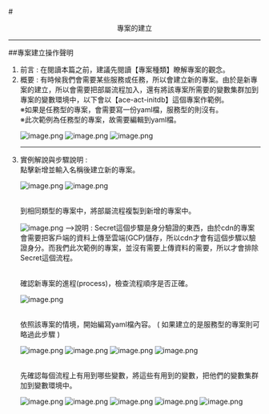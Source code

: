 #<center>專案的建立</center>
<hr>

##專案建立操作聲明
<br>
<ol>
<li>前言 : 在閱讀本篇之前，建議先閱讀【專案種類】瞭解專案的觀念。
<li>概要 : 有時候我們會需要某些服務或任務，所以會建立新的專案。由於是新專案的建立，所以會需要把部屬流程加入，還有將該專案所需要的變數集群加到專案的變數環境中，以下會以【ace-act-initdb】這個專案作範例。
<br>※如果是任務型的專案，會需要寫一份yaml檔，服務型的則沒有。
<br>※此次範例為任務型的專案，故需要編輯到yaml檔。

![image.png](/.attachments/image-6770db99-6643-431b-adeb-7ff693a249cb.png)
![image.png](/.attachments/image-9f5beab9-7fce-4193-8435-dbb952da1533.png)
![image.png](/.attachments/image-96edf6ad-ee22-4a22-ba33-f7849fd2912c.png)
<hr>
<li>實例解說與步驟說明 : 
<br>
<Step1> 點擊新增並輸入名稱後建立新的專案。

![image.png](/.attachments/image-9256e26a-3f67-48ff-b7a0-66b994790789.png)
![image.png](/.attachments/image-665490d0-3b38-48a9-a6ca-32e783468ce7.png)

<br>
<Step2> 到相同類型的專案中，將部屬流程複製到新增的專案中。

![image.png](/.attachments/image-68faf8ca-d20b-4217-a773-66dfa04cf10c.png)
-->說明 : Secret這個步驟是身分驗證的東西，由於cdn的專案會需要把客戶端的資料上傳至雲端(GCP)儲存，所以cdn才會有這個步驟以驗證身分。而我們此次範例的專案，並沒有需要上傳資料的需要，所以才會排除Secret這個流程。

<br>
<Step3> 確認新專案的進程(process)，檢查流程順序是否正確。

![image.png](/.attachments/image-e93a937d-4c41-4637-b731-e9099af53b46.png)

<br>
<Step4> 依照該專案的情境，開始編寫yaml檔內容。 ( 如果建立的是服務型的專案則可略過此步驟 )

![image.png](/.attachments/image-7698bf04-04c3-4b6b-82bd-f1b08f506ab6.png)
![image.png](/.attachments/image-04c6134a-f088-4e4c-b229-2f50838bf57d.png)
![image.png](/.attachments/image-6e266007-ca1c-48a8-9f07-3ff8b4e8e9f3.png)
![image.png](/.attachments/image-fdafd3c8-4b00-4822-a768-dd4b7fbf6bed.png)

<br>
<Step5> 先確認每個流程上有用到哪些變數，將這些有用到的變數，把他們的變數集群加到變數環境中。

![image.png](/.attachments/image-96765b62-bb50-485e-95d5-177904eaee94.png)
![image.png](/.attachments/image-8b4a7d79-dcaf-430a-a3dd-4bfe076b2b10.png)
![image.png](/.attachments/image-caf5c7f8-aaf3-4ebb-9285-ae8cd4238c25.png)
![image.png](/.attachments/image-2b8527b2-265e-4a4b-821d-19ac8141735d.png)
![image.png](/.attachments/image-dd6b0b4a-9eea-4156-a9d4-c7b5d0ea21aa.png)


</ol>
